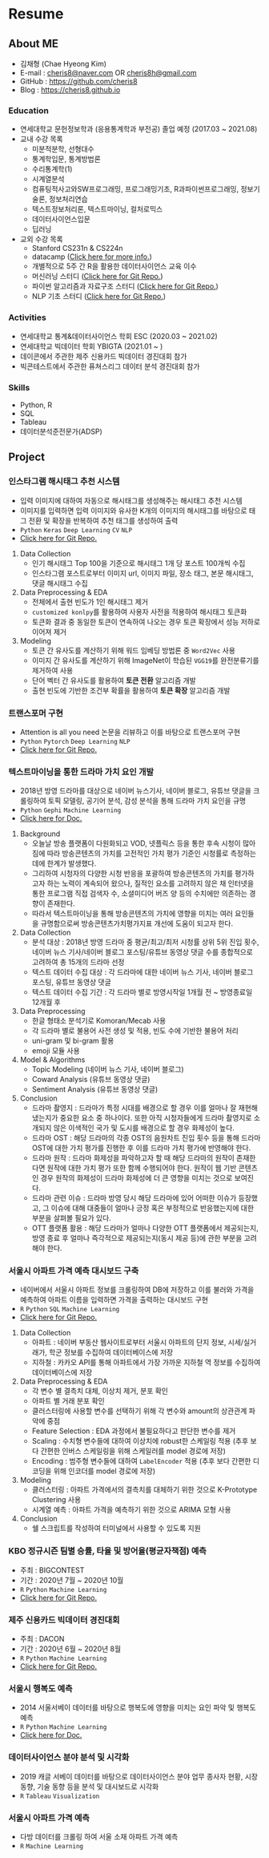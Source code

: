 # Resume

## About ME

- 김채형 (Chae Hyeong Kim)
- E-mail : cheris8@naver.com OR cheris8h@gmail.com
- GitHub : <https://github.com/cheris8>
- Blog : <https://cheris8.github.io>

### Education
- 연세대학교 문헌정보학과 (응용통계학과 부전공) 졸업 예정 (2017.03 ~ 2021.08)
- 교내 수강 목록
    - 미분적분학, 선형대수
    - 통계학입문, 통계방법론
    - 수리통계학(1)
    - 시계열분석
    - 컴퓨팅적사고와SW프로그래밍, 프로그래밍기초, R과파이썬프로그래밍, 정보기술론, 정보처리연습
    - 텍스트정보처리론, 텍스트마이닝, 컬처로믹스
    - 데이터사이언스입문
    - 딥러닝
- 교외 수강 목록
    - Stanford CS231n & CS224n
    - datacamp ([Click here for more info.](https://www.datacamp.com/profile/cheris8))
    - 개별적으로 5주 간 R을 활용한 데이터사이언스 교육 이수
    - 머신러닝 스터디 ([Click here for Git Repo.](https://github.com/cheris8/ESC_ML_STUDY))
    - 파이썬 알고리즘과 자료구조 스터디 ([Click here for Git Repo.](https://github.com/cheris8/Python_Algorithm))
    - NLP 기초 스터디 ([Click here for Git Repo.](https://github.com/cheris8/ESC_NLP_STUDY))

### Activities
- 연세대학교 통계&데이터사이언스 학회 ESC (2020.03 ~ 2021.02)
- 연세대학교 빅데이터 학회 YBIGTA (2021.01 ~ )
- 데이콘에서 주관한 제주 신용카드 빅데이터 경진대회 참가
- 빅콘테스트에서 주관한 퓨쳐스리그 데이터 분석 경진대회 참가

### Skills
- Python, R
- SQL
- Tableau
- 데이터분석준전문가(ADSP)

## Project

### 인스타그램 해시태그 추천 시스템 
- 입력 이미지에 대하여 자동으로 해시태그를 생성해주는 해시태그 추천 시스템
- 이미지를 입력하면 입력 이미지와 유사한 K개의 이미지의 해시태그를 바탕으로 태그 전환 및 확장을 반복하여 추천 태그를 생성하여 출력
- `Python` `Keras` `Deep Learning` `CV` `NLP`
- [Click here for Git Repo.](https://github.com/cheris8/Instagram-hashtag-generator)
1. Data Collection
    - 인기 해시태그 Top 100을 기준으로 해시태그 1개 당 포스트 100개씩 수집
    - 인스타그램 포스트로부터 이미지 url, 이미지 파일, 장소 태그, 본문 해시태그, 댓글 해시태그 수집
2. Data Preprocessing & EDA
    - 전체에서 출현 빈도가 1인 해시태그 제거
    - `customized konlpy`를 활용하여 사용자 사전을 적용하여 해시태그 토큰화
    - 토큰화 결과 중 동일한 토큰이 연속하여 나오는 경우 토큰 확장에서 성능 저하로 이어져 제거
3. Modeling
    - 토큰 간 유사도를 계산하기 위해 워드 임베딩 방법론 중 `Word2Vec` 사용
    - 이미지 간 유사도를 계산하기 위해 ImageNet이 학습된 `VGG19`를 완전분류기를 제거하여 사용
    - 단어 벡터 간 유사도를 활용하여 **토큰 전환** 알고리즘 개발
    - 출현 빈도에 기반한 조건부 확률을 활용하여 **토큰 확장** 알고리즘 개발

### 트랜스포머 구현
- Attention is all you need 논문을 리뷰하고 이를 바탕으로 트랜스포머 구현
- `Python` `Pytorch` `Deep Learning` `NLP`
- [Click here for Git Repo.](https://github.com/cheris8/ESC_NLP_FINAL)

### 텍스트마이닝을 통한 드라마 가치 요인 개발
- 2018년 방영 드라마를 대상으로 네이버 뉴스기사, 네이버 블로그, 유튜브 댓글을 크롤링하여 토픽 모델링, 공기어 분석, 감성 분석을 통해 드라마 가치 요인을 규명
- `Python` `Gephi` `Machine Learning`
- [Click here for Doc.](https://cheris8.github.io/data%20analysis/TM-Project-Drama/)
1. Background
    - 오늘날 방송 플랫폼이 다원화되고 VOD, 넷플릭스 등을 통한 후속 시청이 많아짐에 따라 방송콘텐츠의 가치를 고전적인 가치 평가 기준인 시청률로 측정하는 데에 한계가 발생했다.
    - 그리하여 시청자의 다양한 시청 반응을 포괄하여 방송콘텐츠의 가치를 평가하고자 하는 노력이 계속되어 왔으나, 질적인 요소를 고려하지 않은 채 인터넷을 통한 프로그램 직접 검색자 수, 소셜미디어 버즈 양 등의 수치에만 의존하는 경향이 존재한다.
    - 따라서 텍스트마이닝을 통해 방송콘텐츠의 가치에 영향을 미치는 여러 요인들을 규명함으로써 방송콘텐츠가치평가지표 개선에 도움이 되고자 한다.
2. Data Collection
    - 분석 대상 : 2018년 방영 드라마 중 평균/최고/최저 시청률 상위 5위 진입 횟수, 네이버 뉴스 기사/네이버 블로그 포스팅/유튜브 동영상 댓글 수를 종합적으로 고려하여 총 15개의 드라마 선정
    - 텍스트 데이터 수집 대상 : 각 드라마에 대한 네이버 뉴스 기사, 네이버 블로그 포스팅, 유튜브 동영상 댓글
    - 텍스트 데이터 수집 기간 : 각 드라마 별로 방영시작일 1개월 전 ~ 방영종료일 12개월 후
3. Data Preprocessing
    - 한글 형태소 분석기로 Komoran/Mecab 사용
    - 각 드라마 별로 불용어 사전 생성 및 적용, 빈도 수에 기반한 불용어 처리
    - uni-gram 및 bi-gram 활용
    - emoji 모듈 사용
4. Model & Algorithms
    - Topic Modeling (네이버 뉴스 기사, 네이버 블로그)
    - Coward Analysis (유튜브 동영상 댓글)
    - Sentiment Analysis (유튜브 동영상 댓글) 
5. Conclusion
    - 드라마 촬영지 : 드라마가 특정 시대를 배경으로 할 경우 이를 얼마나 잘 재현해 냈는지가 중요한 요소 중 하나이다. 또한 아직 시청자들에게 드라마 촬영지로 소개되지 않은 이색적인 국가 및 도시를 배경으로 할 경우 화제성이 높다.
    - 드라마 OST : 해당 드라마의 각종 OST의 음원차트 진입  횟수 등을 통해 드라마 OST에 대한 가치 평가를 진행한 후 이를 드라마 가치 평가에 반영해야 한다.
    - 드라마 원작 : 드라마 화제성을 파악하고자 할 때 해당 드라마의 원작이 존재한다면 원작에 대한 가치 평가 또한 함께 수행되어야 한다. 원작이 웹 기반 콘텐츠인 경우 원작의 화제성이 드라마 화제성에 더 큰 영향을 미치는 것으로 보여진다.
    - 드라마 관련 이슈 : 드라마 방영 당시 해당 드라마에 있어 어떠한 이슈가 등장했고, 그 이슈에 대해 대중들이 얼마나 긍정 혹은 부정적으로 반응했는지에 대한 부분을 살펴볼 필요가 있다.
    - OTT 플랫폼 활용 : 해당 드라마가 얼마나 다양한 OTT 플랫폼에서 제공되는지, 방영 종료 후 얼마나 즉각적으로 제공되는지(동시 제공 등)에 관한 부분을 고려해야 한다.

### 서울시 아파트 가격 예측 대시보드 구축
- 네이버에서 서울시 아파트 정보를 크롤링하여 DB에 저장하고 이를 불러와 가격을 예측하여 아파트 이름을 입력하면 가격을 출력하는 대시보드 구현
- `R` `Python` `SQL` `Machine Learning`
- [Click here for Git Repo.](https://github.com/cheris8/ProjectCasa)
1. Data Collection
    - 아파트 : 네이버 부동산 웹사이트로부터 서울시 아파트의 단지 정보, 시세/실거래가, 학군 정보를 수집하여 데이터베이스에 저장
    - 지하철 : 카카오 API를 통해 아파트에서 가장 가까운 지하철 역 정보를 수집하여 데이터베이스에 저장
2. Data Preprocessing & EDA
    - 각 변수 별 결측치 대체, 이상치 제거, 분포 확인
    - 아파트 별 거래 분포 확인
    - 클러스터링에 사용할 변수를 선택하기 위해 각 변수와 amount의 상관관계 파악에 중점
    - Feature Selection : EDA 과정에서 불필요하다고 판단한 변수를 제거
    - Scaling : 수치형 변수들에 대하여 이상치에 robust한 스케일링 적용 (추후 보다 간편한 인버스 스케일링을 위해 스케일러를 model 경로에 저장)
    - Encoding : 범주형 변수들에 대하여 `LabelEncoder` 적용 (추후 보다 간편한 디코딩을 위해 인코더를 model 경로에 저장)
3. Modeling
    - 클러스터링 : 아파트 가격에서의 결측치를 대체하기 위한 것으로 K-Prototype Clustering 사용
    - 시계열 예측 : 아파트 가격을 예측하기 위한 것으로 ARIMA 모형 사용
5. Conclusion
    - 쉘 스크립트를 작성하여 터미널에서 사용할 수 있도록 지원

### KBO 정규시즌 팀별 승률, 타율 및 방어율(평균자책점) 예측 
- 주최 : BIGCONTEST
- 기간 : 2020년 7월 ~ 2020년 10월
- `R` `Python` `Machine Learning`
- [Click here for Git Repo.](https://github.com/cheris8/Baseball_ChilliShrimp)

### 제주 신용카드 빅데이터 경진대회
- 주최 : DACON
- 기간 : 2020년 6월 ~ 2020년 8월
- `R` `Python` `Machine Learning` 
- [Click here for Git Repo.](https://github.com/cheris8/2020_jeju_creditcard)

### 서울시 행복도 예측
- 2014 서울서베이 데이터를 바탕으로 행복도에 영향을 미치는 요인 파악 및 행복도 예측
- `R` `Python` `Machine Learning`
- [Click here for Doc.](https://cheris8.github.io/data%20analysis/DA-Project-Happy/)

### 데이터사이언스 분야 분석 및 시각화
- 2019 캐글 서베이 데이터를 바탕으로 데이터사이언스 분야 업무 종사자 현황, 시장 동향, 기술 동향 등을 분석 및 대시보드로 시각화
- `R` `Tableau` `Visualization`

### 서울시 아파트 가격 예측
- 다방 데이터를 크롤링 하여 서울 소재 아파트 가격 예측
- `R` `Machine Learning`
